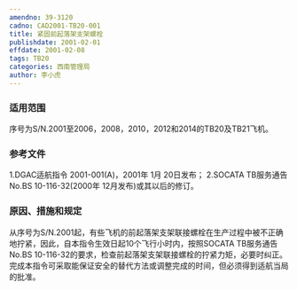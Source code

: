```yaml
---
amendno: 39-3120
cadno: CAD2001-TB20-001
title: 紧固前起落架支架螺栓
publishdate: 2001-02-01
effdate: 2001-02-08
tags: TB20
categories: 西南管理局
author: 李小虎
---
```


### 适用范围 
序号为S/N.2001至2006，2008，2010，2012和2014的TB20及TB21飞机。

<!--more-->
### 参考文件
1.DGAC适航指令 2001-001(A)，2001年 1月 20日发布； 
2.SOCATA TB服务通告 No.BS 10-116-32(2000年 12月发布)或其以后的修订。

### 原因、措施和规定 
从序号为S/N.2001起，有些飞机的前起落架支架联接螺栓在生产过程中被不正确地拧紧，因此，自本指令生效日起10个飞行小时内，按照SOCATA TB服务通告No.BS 10-116-32的要求，检查前起落架支架联接螺栓的拧紧力矩，必要时纠正。
完成本指令可采取能保证安全的替代方法或调整完成的时间，但必须得到适航当局的批准。
